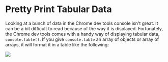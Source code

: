 # Pretty Print Tabular Data

Looking at a bunch of data in the Chrome dev tools console isn't great. It
can be a bit difficult to read because of the way it is displayed.
Fortunately, the Chrome dev tools comes with a handy way of displaying
tabular data, `console.table()`. If you give `console.table` an array of
objects or array of arrays, it will format it in a table like the following:

![](http://i.imgur.com/LPgBpRB.png)
